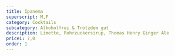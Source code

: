 ```yaml
---
title: Ipanema
superscript: M,F
category: Cocktails
subcategory: Alkoholfrei & Trotzdem gut
description: Limette, Rohrzuckersirup, Thomas Henry Ginger Ale
price1: 7,0
order: 1
---
```

